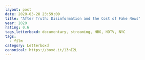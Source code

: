 ```yaml
---
layout: post 
date: 2020-03-28 23:59:00
title: "After Truth: Disinformation and the Cost of Fake News"
year: 2020
rating: 0.6
tags_letterboxd: documentary, streaming, HBO, HDTV, NYC
tags:
  - film
category: Letterboxd
canonical: https://boxd.it/13nI2L
---
```

